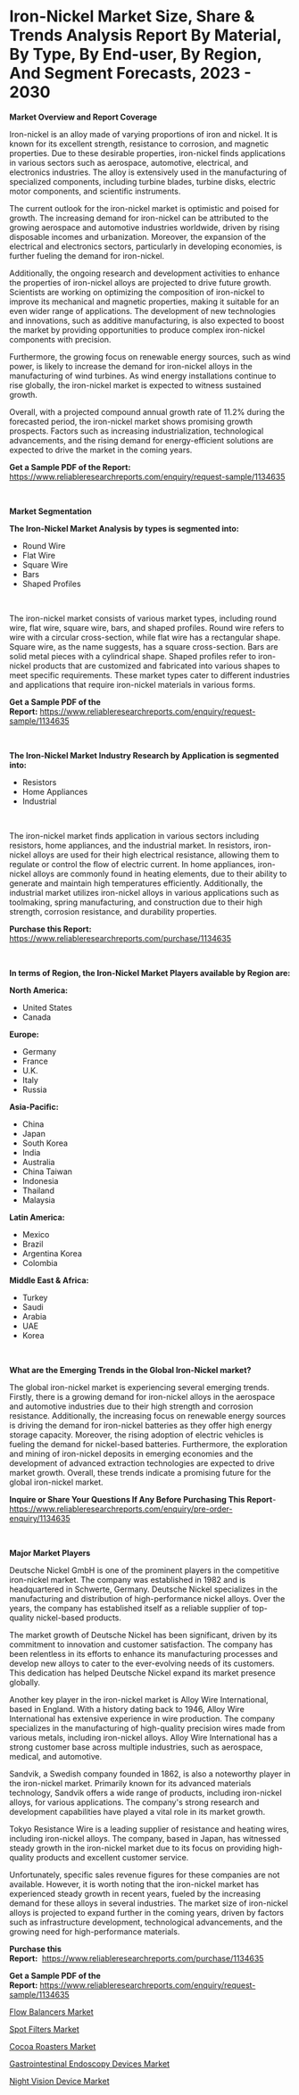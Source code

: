 <p><h1>Iron-Nickel Market Size, Share & Trends Analysis Report By Material, By Type, By End-user, By Region, And Segment Forecasts, 2023 - 2030</h1></p><p><strong>Market Overview and Report Coverage</strong></p>
<p><p>Iron-nickel is an alloy made of varying proportions of iron and nickel. It is known for its excellent strength, resistance to corrosion, and magnetic properties. Due to these desirable properties, iron-nickel finds applications in various sectors such as aerospace, automotive, electrical, and electronics industries. The alloy is extensively used in the manufacturing of specialized components, including turbine blades, turbine disks, electric motor components, and scientific instruments.</p><p>The current outlook for the iron-nickel market is optimistic and poised for growth. The increasing demand for iron-nickel can be attributed to the growing aerospace and automotive industries worldwide, driven by rising disposable incomes and urbanization. Moreover, the expansion of the electrical and electronics sectors, particularly in developing economies, is further fueling the demand for iron-nickel.</p><p>Additionally, the ongoing research and development activities to enhance the properties of iron-nickel alloys are projected to drive future growth. Scientists are working on optimizing the composition of iron-nickel to improve its mechanical and magnetic properties, making it suitable for an even wider range of applications. The development of new technologies and innovations, such as additive manufacturing, is also expected to boost the market by providing opportunities to produce complex iron-nickel components with precision.</p><p>Furthermore, the growing focus on renewable energy sources, such as wind power, is likely to increase the demand for iron-nickel alloys in the manufacturing of wind turbines. As wind energy installations continue to rise globally, the iron-nickel market is expected to witness sustained growth.</p><p>Overall, with a projected compound annual growth rate of 11.2% during the forecasted period, the iron-nickel market shows promising growth prospects. Factors such as increasing industrialization, technological advancements, and the rising demand for energy-efficient solutions are expected to drive the market in the coming years.</p></p>
<p><strong>Get a Sample PDF of the Report:</strong> <a href="https://www.reliableresearchreports.com/enquiry/request-sample/1134635">https://www.reliableresearchreports.com/enquiry/request-sample/1134635</a></p>
<p>&nbsp;</p>
<p><strong>Market Segmentation</strong></p>
<p><strong>The Iron-Nickel Market Analysis by types is segmented into:</strong></p>
<p><ul><li>Round Wire</li><li>Flat Wire</li><li>Square Wire</li><li>Bars</li><li>Shaped Profiles</li></ul></p>
<p>&nbsp;</p>
<p><p>The iron-nickel market consists of various market types, including round wire, flat wire, square wire, bars, and shaped profiles. Round wire refers to wire with a circular cross-section, while flat wire has a rectangular shape. Square wire, as the name suggests, has a square cross-section. Bars are solid metal pieces with a cylindrical shape. Shaped profiles refer to iron-nickel products that are customized and fabricated into various shapes to meet specific requirements. These market types cater to different industries and applications that require iron-nickel materials in various forms.</p></p>
<p><strong>Get a Sample PDF of the Report:</strong>&nbsp;<a href="https://www.reliableresearchreports.com/enquiry/request-sample/1134635">https://www.reliableresearchreports.com/enquiry/request-sample/1134635</a></p>
<p>&nbsp;</p>
<p><strong>The Iron-Nickel Market Industry Research by Application is segmented into:</strong></p>
<p><ul><li>Resistors</li><li>Home Appliances</li><li>Industrial</li></ul></p>
<p>&nbsp;</p>
<p><p>The iron-nickel market finds application in various sectors including resistors, home appliances, and the industrial market. In resistors, iron-nickel alloys are used for their high electrical resistance, allowing them to regulate or control the flow of electric current. In home appliances, iron-nickel alloys are commonly found in heating elements, due to their ability to generate and maintain high temperatures efficiently. Additionally, the industrial market utilizes iron-nickel alloys in various applications such as toolmaking, spring manufacturing, and construction due to their high strength, corrosion resistance, and durability properties.</p></p>
<p><strong>Purchase this Report:</strong>&nbsp; <a href="https://www.reliableresearchreports.com/purchase/1134635">https://www.reliableresearchreports.com/purchase/1134635</a></p>
<p>&nbsp;</p>
<p><strong>In terms of Region, the Iron-Nickel Market Players available by Region are:</strong></p>
<p>
    <p> <strong> North America: </strong>
        <ul>
            <li>United States</li>
            <li>Canada</li>
        </ul>
        </p> 
    <p> <strong> Europe: </strong>
        <ul>
            <li>Germany</li>
            <li>France</li>
            <li>U.K.</li>
            <li>Italy</li>
            <li>Russia</li>
        </ul>
        </p> 
    <p> <strong> Asia-Pacific: </strong>
        <ul>
            <li>China</li>
            <li>Japan</li>
            <li>South Korea</li>
            <li>India</li>
            <li>Australia</li>
            <li>China Taiwan</li>
            <li>Indonesia</li>
            <li>Thailand</li>
            <li>Malaysia</li>
        </ul>
        </p> 
    <p> <strong> Latin America: </strong>
        <ul>
            <li>Mexico</li>
            <li>Brazil</li>
            <li>Argentina Korea</li>
            <li>Colombia</li>
        </ul>
        </p> 
    <p> <strong> Middle East & Africa: </strong>
        <ul>
            <li>Turkey</li>
            <li>Saudi</li>
            <li>Arabia</li>
            <li>UAE</li>
            <li>Korea</li>
        </ul>
    </p>
    </p>
<p>&nbsp;</p>
<p><strong>What are the Emerging Trends in the Global Iron-Nickel market?</strong></p>
<p><p>The global iron-nickel market is experiencing several emerging trends. Firstly, there is a growing demand for iron-nickel alloys in the aerospace and automotive industries due to their high strength and corrosion resistance. Additionally, the increasing focus on renewable energy sources is driving the demand for iron-nickel batteries as they offer high energy storage capacity. Moreover, the rising adoption of electric vehicles is fueling the demand for nickel-based batteries. Furthermore, the exploration and mining of iron-nickel deposits in emerging economies and the development of advanced extraction technologies are expected to drive market growth. Overall, these trends indicate a promising future for the global iron-nickel market.</p></p>
<p><strong>Inquire or Share Your Questions If Any Before Purchasing This Report</strong>- <a href="https://www.reliableresearchreports.com/enquiry/pre-order-enquiry/1134635">https://www.reliableresearchreports.com/enquiry/pre-order-enquiry/1134635</a></p>
<p>&nbsp;</p>
<p><strong>Major Market Players</strong></p>
<p><p>Deutsche Nickel GmbH is one of the prominent players in the competitive iron-nickel market. The company was established in 1982 and is headquartered in Schwerte, Germany. Deutsche Nickel specializes in the manufacturing and distribution of high-performance nickel alloys. Over the years, the company has established itself as a reliable supplier of top-quality nickel-based products.</p><p>The market growth of Deutsche Nickel has been significant, driven by its commitment to innovation and customer satisfaction. The company has been relentless in its efforts to enhance its manufacturing processes and develop new alloys to cater to the ever-evolving needs of its customers. This dedication has helped Deutsche Nickel expand its market presence globally.</p><p>Another key player in the iron-nickel market is Alloy Wire International, based in England. With a history dating back to 1946, Alloy Wire International has extensive experience in wire production. The company specializes in the manufacturing of high-quality precision wires made from various metals, including iron-nickel alloys. Alloy Wire International has a strong customer base across multiple industries, such as aerospace, medical, and automotive.</p><p>Sandvik, a Swedish company founded in 1862, is also a noteworthy player in the iron-nickel market. Primarily known for its advanced materials technology, Sandvik offers a wide range of products, including iron-nickel alloys, for various applications. The company's strong research and development capabilities have played a vital role in its market growth.</p><p>Tokyo Resistance Wire is a leading supplier of resistance and heating wires, including iron-nickel alloys. The company, based in Japan, has witnessed steady growth in the iron-nickel market due to its focus on providing high-quality products and excellent customer service.</p><p>Unfortunately, specific sales revenue figures for these companies are not available. However, it is worth noting that the iron-nickel market has experienced steady growth in recent years, fueled by the increasing demand for these alloys in several industries. The market size of iron-nickel alloys is projected to expand further in the coming years, driven by factors such as infrastructure development, technological advancements, and the growing need for high-performance materials.</p></p>
<p><strong>Purchase this Report:</strong>&nbsp;&nbsp;<a href="https://www.reliableresearchreports.com/purchase/1134635">https://www.reliableresearchreports.com/purchase/1134635</a></p>
<p></p>
<p><strong>Get a Sample PDF of the Report:</strong>&nbsp;<a href="https://www.reliableresearchreports.com/enquiry/request-sample/1134635">https://www.reliableresearchreports.com/enquiry/request-sample/1134635</a></p>
<p><p><a href="https://www.linkedin.com/pulse/flow-balancers-market-insights-players-forecast-till-2030/">Flow Balancers Market</a></p><p><a href="https://www.linkedin.com/pulse/spot-filters-market-share-amp-new-trends-analysis-report/">Spot Filters Market</a></p><p><a href="https://www.linkedin.com/pulse/cocoa-roasters-market-size-growth-forecast-from-2023-2030/">Cocoa Roasters Market</a></p><p><a href="https://medium.com/@ziansann43365/gastrointestinal-endoscopy-devices-market-trends-and-market-analysis-forecasted-for-period-4a95ebd8a4a2">Gastrointestinal Endoscopy Devices Market</a></p><p><a href="https://medium.com/@wadeodinnn745/night-vision-device-market-research-report-its-history-and-forecast-2023-to-2030-9a7105c12fdc">Night Vision Device Market</a></p></p>